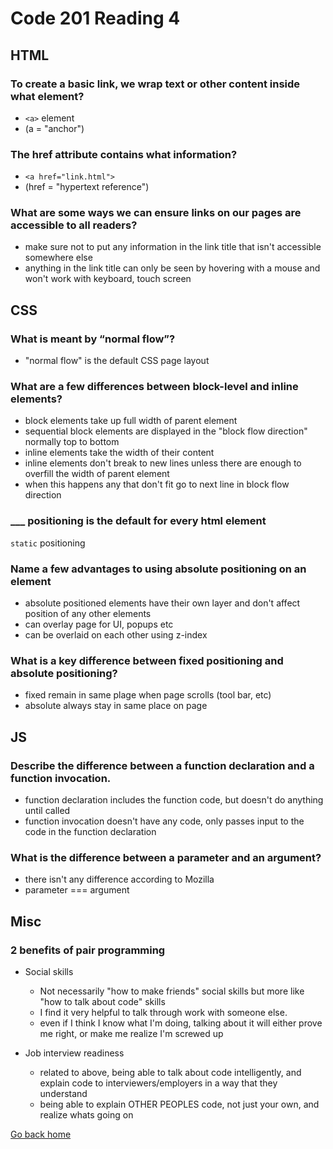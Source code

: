 # Code 201 Reading 4

## HTML

### To create a basic link, we wrap text or other content inside what element?

- `<a>` element
- (a = "anchor")

### The href attribute contains what information?

- `<a href="link.html">`
- (href = "hypertext reference")

### What are some ways we can ensure links on our pages are accessible to all readers?

- make sure not to put any information in the link title that isn't accessible somewhere else
- anything in the link title can only be seen by hovering with a mouse and won't work with keyboard, touch screen

## CSS

### What is meant by “normal flow”?

- "normal flow" is the default CSS page layout

### What are a few differences between block-level and inline elements?

- block elements take up full width of parent element
- sequential block elements are displayed in the "block flow direction" normally top to bottom
- inline elements take the width of their content
- inline elements don't break to new lines unless there are enough to overfill the width of parent element
- when this happens any that don't fit go to next line in block flow direction

### ___ positioning is the default for every html element

`static` positioning

### Name a few advantages to using absolute positioning on an element

- absolute positioned elements have their own layer and don't affect position of any other elements
- can overlay page for UI, popups etc
- can be overlaid on each other using z-index

### What is a key difference between fixed positioning and absolute positioning?

- fixed remain in same plage when page scrolls (tool bar, etc)
- absolute always stay in same place on page

## JS

### Describe the difference between a function declaration and a function invocation.

- function declaration includes the function code, but doesn't do anything until called
- function invocation doesn't have any code, only passes input to the code in the function declaration

### What is the difference between a parameter and an argument?

- there isn't any difference according to Mozilla
- parameter === argument

## Misc

### 2 benefits of pair programming

- Social skills
  - Not necessarily "how to make friends" social skills but more like "how to talk about code" skills
  - I find it very helpful to talk through work with someone else.
  - even if I think I know what I'm doing, talking about it will either prove me right, or make me realize I'm screwed up

- Job interview readiness
  - related to above, being able to talk about code intelligently, and explain code to interviewers/employers in a way that they understand
  - being able to explain OTHER PEOPLES code, not just your own, and realize whats going on

[Go back home](/reading-notes/)
